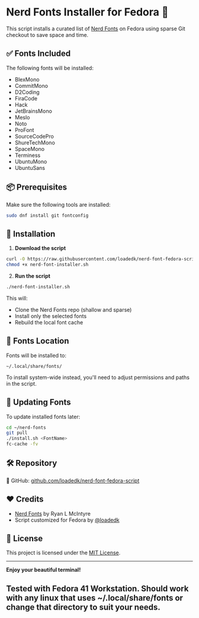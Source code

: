 # Nerd Fonts Installer for Fedora 🐧

This script installs a curated list of [Nerd Fonts](https://github.com/ryanoasis/nerd-fonts) on Fedora using sparse Git checkout to save space and time.

## ✅ Fonts Included

The following fonts will be installed:

- BlexMono
- CommitMono
- D2Coding
- FiraCode
- Hack
- JetBrainsMono
- Meslo
- Noto
- ProFont
- SourceCodePro
- ShureTechMono
- SpaceMono
- Terminess
- UbuntuMono
- UbuntuSans

## 📦 Prerequisites

Make sure the following tools are installed:

```bash
sudo dnf install git fontconfig
```

## 🚀 Installation

1. **Download the script**

```bash
curl -O https://raw.githubusercontent.com/loadedk/nerd-font-fedora-script/main/nerd-font-installer.sh
chmod +x nerd-font-installer.sh
```

2. **Run the script**

```bash
./nerd-font-installer.sh
```

This will:

- Clone the Nerd Fonts repo (shallow and sparse)
- Install only the selected fonts
- Rebuild the local font cache

## 📁 Fonts Location

Fonts will be installed to:

```
~/.local/share/fonts/
```

To install system-wide instead, you'll need to adjust permissions and paths in the script.

## 🔄 Updating Fonts

To update installed fonts later:

```bash
cd ~/nerd-fonts
git pull
./install.sh <FontName>
fc-cache -fv
```

## 🛠 Repository

📂 GitHub: [github.com/loadedk/nerd-font-fedora-script](https://github.com/loadedk/nerd-font-fedora-script)

## ❤️ Credits

- [Nerd Fonts](https://github.com/ryanoasis/nerd-fonts) by Ryan L McIntyre  
- Script customized for Fedora by [@loadedk](https://github.com/loadedk)

## 📄 License

This project is licensed under the [MIT License](LICENSE).

---

**Enjoy your beautiful terminal!**


## Tested with Fedora 41 Workstation. Should work with any linux that uses ~/.local/share/fonts or change that directory to suit your needs.
